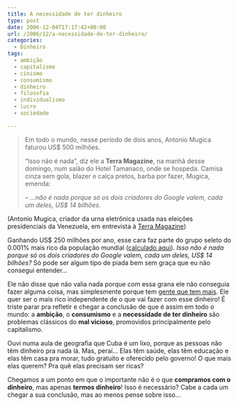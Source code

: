 ```yaml
---
title: A necessidade de ter dinheiro
type: post
date: 2006-12-04T17:17:42+00:00
url: /2006/12/a-necessidade-de-ter-dinheiro/
categories:
  - Dinheiro
tags:
  - ambição
  - capitalismo
  - cinismo
  - consumismo
  - dinheiro
  - filosofia
  - individualismo
  - lucro
  - sociedade

---
```

> Em todo o mundo, nesse período de dois anos, Antonio Mugica faturou US$ 500 milhões.
>
> “Isso não é nada”, diz ele a **Terra Magazine**, na manhã desse domingo, num salão do Hotel Tamanaco, onde se hospeda. Camisa cinza sem gola, blazer e calça pretos, barba por fazer, Mugica, emenda:
>
> _– …não é nada porque só os dois criadores do Google valem, cada um deles, US$ 14 bilhões._

(Antonio Mugica, criador da urna eletrônica usada nas eleições presidenciais da Venezuela, em entrevista à [Terra Magazine][1])

Ganhando US$ 250 milhões por ano, esse cara faz parte do grupo seleto do 0.001% mais rico da população mundial ([calculado aqui][2]). _Isso não é nada porque só os dois criadores do Google valem, cada um deles, US$ 14 bilhões?_ Só pode ser algum tipo de piada bem sem graça que eu não consegui entender…

Ele não disse que não valia nada porque com essa grana ele não conseguia fazer alguma coisa, mas simplesmente porque tem [gente que tem mais][3]. Ele quer ser o mais rico independente de o que vai fazer com esse dinheiro! É triste parar pra refletir e chegar a conclusão de que é assim em todo o mundo: a **ambição**, o **consumismo** e a **necessidade de ter dinheiro** são problemas clássicos do **mal vicioso**, promovidos principalmente pelo capitalismo.

Ouvi numa aula de geografia que Cuba é um lixo, porque as pessoas não têm dinheiro pra nada lá. Mas, peraí… Elas têm saúde, elas têm educação e elas têm casa pra morar, tudo gratuito e oferecido pelo governo! O que mais elas querem? Pra quê elas precisam ser ricas?

Chegamos a um ponto em que o importante não é o que **compramos com o dinheiro**, mas apenas **termos dinheiro**! Isso é necessário? Cabe a cada um chegar a sua conclusão, mas ao menos pense sobre isso…

 [1]: http://terramagazine.terra.com.br/interna/0,,OI1281488-EI6580,00.html
 [2]: http://www.globalrichlist.com/
 [3]: http://www.google.com

